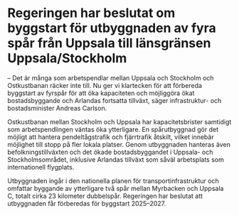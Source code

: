 # Regeringen har beslutat om byggstart för utbyggnaden av fyra spår från Uppsala till länsgränsen Uppsala/Stockholm

– Det är många som arbetspendlar mellan Uppsala och Stockholm och Ostkustbanan räcker inte till. Nu ger vi klartecken för att förbereda byggstart av fyrspår för att öka kapaciteten och möjliggöra ökat bostadsbyggande och Arlandas fortsatta tillväxt, säger infrastruktur- och bostadsminister Andreas Carlson.

Ostkustbanan mellan Stockholm och Uppsala har kapacitetsbrister samtidigt som arbetspendlingen väntas öka ytterligare. En spårutbyggnad gör det möjligt att hantera pendeltågstrafik och fjärrtrafik åtskilt, vilket innebär möjlighet till stopp på fler lokala platser. Genom utbyggnaden hanteras även befolkningstillväxten och det ökade bostadsbyggandet i Uppsala- och Stockholmsområdet, inklusive Arlandas tillväxt som såväl arbetsplats som internationell flygplats.

Utbyggnaden ingår i den nationella planen för transportinfrastruktur och omfattar byggande av ytterligare två spår mellan Myrbacken och Uppsala C, totalt cirka 23 kilometer dubbelspår. Regeringen har beslutat att utbyggnaden får förberedas för byggstart 2025–2027.
